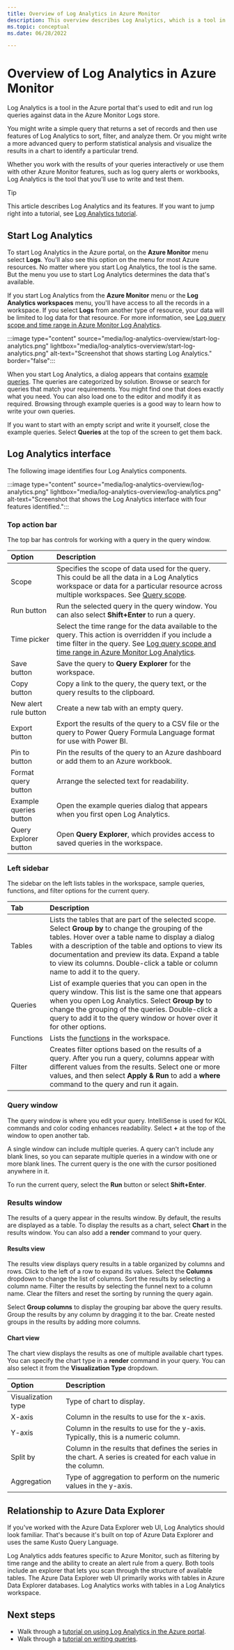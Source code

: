 ```yaml
---
title: Overview of Log Analytics in Azure Monitor
description: This overview describes Log Analytics, which is a tool in the Azure portal used to edit and run log queries for analyzing data in Azure Monitor logs.
ms.topic: conceptual
ms.date: 06/28/2022

---
```


# Overview of Log Analytics in Azure Monitor

Log Analytics is a tool in the Azure portal that's used to edit and run log queries against data in the Azure Monitor Logs store.  

You might write a simple query that returns a set of records and then use features of Log Analytics to sort, filter, and analyze them. Or you might write a more advanced query to perform statistical analysis and visualize the results in a chart to identify a particular trend.

Whether you work with the results of your queries interactively or use them with other Azure Monitor features, such as log query alerts or workbooks, Log Analytics is the tool that you'll use to write and test them.

> [!TIP]
> This article describes Log Analytics and its features. If you want to jump right into a tutorial, see [Log Analytics tutorial](./log-analytics-tutorial.md).

## Start Log Analytics

To start Log Analytics in the Azure portal, on the **Azure Monitor** menu select **Logs**. You'll also see this option on the menu for most Azure resources. No matter where you start Log Analytics, the tool is the same. But the menu you use to start Log Analytics determines the data that's available.

If you start Log Analytics from the **Azure Monitor** menu or the **Log Analytics workspaces** menu, you'll have access to all the records in a workspace. If you select **Logs** from another type of resource, your data will be limited to log data for that resource. For more information, see [Log query scope and time range in Azure Monitor Log Analytics](./scope.md).
<!-- convertborder later -->
:::image type="content" source="media/log-analytics-overview/start-log-analytics.png" lightbox="media/log-analytics-overview/start-log-analytics.png" alt-text="Screenshot that shows starting Log Analytics." border="false":::

When you start Log Analytics, a dialog appears that contains [example queries](../logs/queries.md). The queries are categorized by solution. Browse or search for queries that match your requirements. You might find one that does exactly what you need. You can also load one to the editor and modify it as required. Browsing through example queries is a good way to learn how to write your own queries.

If you want to start with an empty script and write it yourself, close the example queries. Select **Queries** at the top of the screen to get them back.

## Log Analytics interface

The following image identifies four Log Analytics components.

:::image type="content" source="media/log-analytics-overview/log-analytics.png" lightbox="media/log-analytics-overview/log-analytics.png" alt-text="Screenshot that shows the Log Analytics interface with four features identified.":::

### Top action bar

The top bar has controls for working with a query in the query window.

| Option | Description |
|:---|:---|
| Scope | Specifies the scope of data used for the query. This could be all the data in a Log Analytics workspace or data for a particular resource across multiple workspaces. See [Query scope](./scope.md). |
| Run button | Run the selected query in the query window. You can also select **Shift+Enter** to run a query. |
| Time picker | Select the time range for the data available to the query. This action is overridden if you include a time filter in the query. See [Log query scope and time range in Azure Monitor Log Analytics](./scope.md). |
| Save button | Save the query to **Query Explorer** for the workspace. |
 Copy button | Copy a link to the query, the query text, or the query results to the clipboard. |
| New alert rule button | Create a new tab with an empty query. |
| Export button | Export the results of the query to a CSV file or the query to Power Query Formula Language format for use with Power BI. |
| Pin to button | Pin the results of the query to an Azure dashboard or add them to an Azure workbook. |
| Format query button | Arrange the selected text for readability. |
| Example queries button | Open the example queries dialog that appears when you first open Log Analytics. |
| Query Explorer button | Open **Query Explorer**, which provides access to saved queries in the workspace. |

### Left sidebar

The sidebar on the left lists tables in the workspace, sample queries, functions, and filter options for the current query.

| Tab | Description |
|:---|:---|
| Tables | Lists the tables that are part of the selected scope. Select **Group by** to change the grouping of the tables. Hover over a table name to display a dialog with a description of the table and options to view its documentation and preview its data. Expand a table to view its columns. Double-click a table or column name to add it to the query. |
| Queries | List of example queries that you can open in the query window. This list is the same one that appears when you open Log Analytics. Select **Group by** to change the grouping of the queries. Double-click a query to add it to the query window or hover over it for other options. |
| Functions | Lists the [functions](./functions.md) in the workspace. |
| Filter | Creates filter options based on the results of a query. After you run a query, columns appear with different values from the results. Select one or more values, and then select **Apply & Run** to add a **where** command to the query and run it again. |

### Query window

The query window is where you edit your query. IntelliSense is used for KQL commands and color coding enhances readability. Select **+** at the top of the window to open another tab.

A single window can include multiple queries. A query can't include any blank lines, so you can separate multiple queries in a window with one or more blank lines. The current query is the one with the cursor positioned anywhere in it.

To run the current query, select the **Run** button or select **Shift+Enter**.

### Results window

The results of a query appear in the results window. By default, the results are displayed as a table. To display the results as a chart, select **Chart** in the results window. You can also add a **render** command to your query.

#### Results view

The results view displays query results in a table organized by columns and rows. Click to the left of a row to expand its values. Select the **Columns** dropdown to change the list of columns. Sort the results by selecting a column name. Filter the results by selecting the funnel next to a column name. Clear the filters and reset the sorting by running the query again.

Select **Group columns** to display the grouping bar above the query results. Group the results by any column by dragging it to the bar. Create nested groups in the results by adding more columns.

#### Chart view

The chart view displays the results as one of multiple available chart types. You can specify the chart type in a **render** command in your query. You can also select it from the **Visualization Type** dropdown.

| Option | Description |
|:---|:---|
| Visualization type | Type of chart to display. |
| X-axis | Column in the results to use for the x-axis.
| Y-axis | Column in the results to use for the y-axis. Typically, this is a numeric column. |
| Split by | Column in the results that defines the series in the chart. A series is created for each value in the column. |
| Aggregation | Type of aggregation to perform on the numeric values in the y-axis. |

## Relationship to Azure Data Explorer

If you've worked with the Azure Data Explorer web UI, Log Analytics should look familiar. That's because it's built on top of Azure Data Explorer and uses the same Kusto Query Language.

Log Analytics adds features specific to Azure Monitor, such as filtering by time range and the ability to create an alert rule from a query. Both tools include an explorer that lets you scan through the structure of available tables. The Azure Data Explorer web UI primarily works with tables in Azure Data Explorer databases. Log Analytics works with tables in a Log Analytics workspace.

## Next steps

- Walk through a [tutorial on using Log Analytics in the Azure portal](./log-analytics-tutorial.md).
- Walk through a [tutorial on writing queries](./get-started-queries.md).
